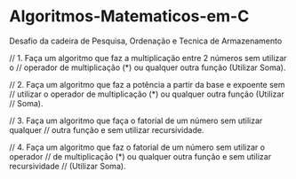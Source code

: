 # Algoritmos-Matematicos-em-C
Desafio da cadeira de Pesquisa, Ordenação e Tecnica de Armazenamento


// 1. Faça um algoritmo que faz a multiplicação entre 2 números sem utilizar o
// operador de multiplicação (*) ou qualquer outra função (Utilizar Soma).

// 2. Faça um algoritmo que faz a potência a partir da base e expoente sem
// utilizar o operador de multiplicação (*) ou qualquer outra função (Utilizar
// Soma).

// 3. Faça um algoritmo que faça o fatorial de um número sem utilizar qualquer
// outra função e sem utilizar recursividade.

// 4. Faça um algoritmo que faz o fatorial de um número sem utilizar o operador
// de multiplicação (*) ou qualquer outra função e sem utilizar recursividade
// (Utilizar Soma).
